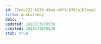 ```yaml
---
id: 77eab722-b538-49a4-a8f1-b786a1b7eea2
title: maxLatency
desc: ''
updated: 1618573870539
created: 1618573870539
stub: true
---
```


